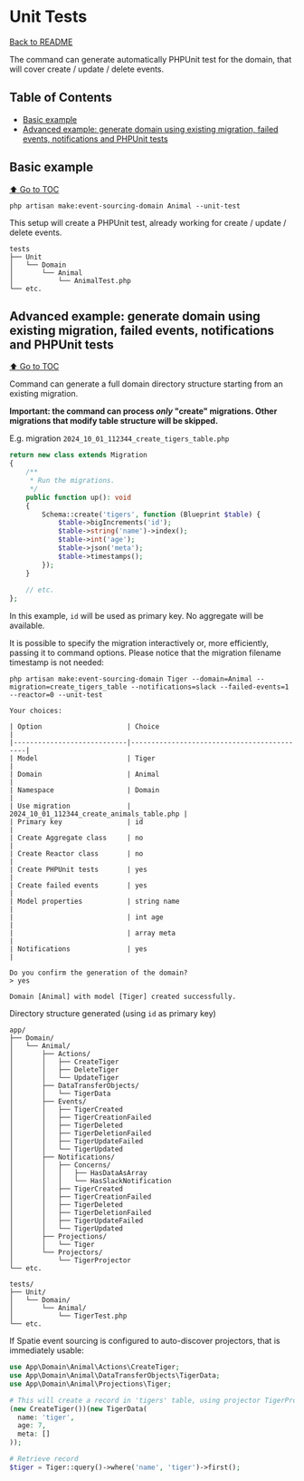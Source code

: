 # Unit Tests

[Back to README](./../README.md)

The command can generate automatically PHPUnit test for the domain, that will cover create / update / delete events.

## Table of Contents

- [Basic example](#basic-example)
- [Advanced example: generate domain using existing migration, failed events, notifications and PHPUnit tests](#advanced-example-generate-domain-using-existing-migration-failed-events-notifications-and-phpunit-tests-)

## Basic example

[⬆️ Go to TOC](#table-of-contents)

```shell
php artisan make:event-sourcing-domain Animal --unit-test
```

This setup will create a PHPUnit test, already working for create / update / delete events.

```
tests
├── Unit
│   └── Domain
│       └── Animal
│           └── AnimalTest.php
└── etc.
```

## Advanced example: generate domain using existing migration, failed events, notifications and PHPUnit tests 

[⬆️ Go to TOC](#table-of-contents)

Command can generate a full domain directory structure starting from an existing migration.

**Important: the command can process _only_ "create" migrations. Other migrations that modify table structure will be
skipped.**

E.g. migration `2024_10_01_112344_create_tigers_table.php`

```php
return new class extends Migration
{
    /**
     * Run the migrations.
     */
    public function up(): void
    {
        Schema::create('tigers', function (Blueprint $table) {
            $table->bigIncrements('id');
            $table->string('name')->index();
            $table->int('age');
            $table->json('meta');
            $table->timestamps();
        });
    }
    
    // etc.
};
```

In this example, `id` will be used as primary key. No aggregate will be available.

It is possible to specify the migration interactively or, more efficiently, passing it to command options. Please notice
that the migration filename timestamp is not needed:

```shell
php artisan make:event-sourcing-domain Tiger --domain=Animal --migration=create_tigers_table --notifications=slack --failed-events=1 --reactor=0 --unit-test
```

```
Your choices:

| Option                     | Choice                                     |
|----------------------------|--------------------------------------------|
| Model                      | Tiger                                      |
| Domain                     | Animal                                     |
| Namespace                  | Domain                                     |
| Use migration              | 2024_10_01_112344_create_animals_table.php |
| Primary key                | id                                         |
| Create Aggregate class     | no                                         |
| Create Reactor class       | no                                         |
| Create PHPUnit tests       | yes                                        |
| Create failed events       | yes                                        |
| Model properties           | string name                                |
|                            | int age                                    |
|                            | array meta                                 |
| Notifications              | yes                                        |

Do you confirm the generation of the domain?
> yes

Domain [Animal] with model [Tiger] created successfully.
```

Directory structure generated (using `id` as primary key)

```
app/
├── Domain/
│   └── Animal/
│       ├── Actions/
│       │   ├── CreateTiger
│       │   ├── DeleteTiger
│       │   └── UpdateTiger
│       ├── DataTransferObjects/
│       │   └── TigerData
│       ├── Events/
│       │   ├── TigerCreated
│       │   ├── TigerCreationFailed
│       │   ├── TigerDeleted
│       │   ├── TigerDeletionFailed
│       │   ├── TigerUpdateFailed
│       │   └── TigerUpdated
│       ├── Notifications/
│       │   ├── Concerns/
│       │   │   ├── HasDataAsArray
│       │   │   └── HasSlackNotification
│       │   ├── TigerCreated
│       │   ├── TigerCreationFailed
│       │   ├── TigerDeleted
│       │   ├── TigerDeletionFailed
│       │   ├── TigerUpdateFailed
│       │   └── TigerUpdated
│       ├── Projections/
│       │   └── Tiger
│       └── Projectors/
│           └── TigerProjector
└── etc.

tests/
├── Unit/
│   └── Domain/
│       └── Animal/
│           └── TigerTest.php
└── etc.
```

If Spatie event sourcing is configured to auto-discover projectors, that is immediately usable:

```php
use App\Domain\Animal\Actions\CreateTiger;
use App\Domain\Animal\DataTransferObjects\TigerData;
use App\Domain\Animal\Projections\Tiger;

# This will create a record in 'tigers' table, using projector TigerProjector
(new CreateTiger())(new TigerData(
  name: 'tiger',
  age: 7,
  meta: []
));

# Retrieve record
$tiger = Tiger::query()->where('name', 'tiger')->first();
```